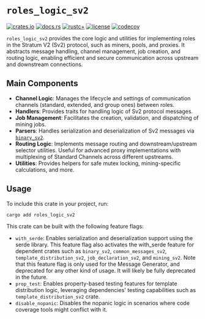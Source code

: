 # `roles_logic_sv2`

[![crates.io](https://img.shields.io/crates/v/roles_logic_sv2.svg)](https://crates.io/crates/roles_logic_sv2)
[![docs.rs](https://docs.rs/roles_logic_sv2/badge.svg)](https://docs.rs/roles_logic_sv2)
[![rustc+](https://img.shields.io/badge/rustc-1.75.0%2B-lightgrey.svg)](https://blog.rust-lang.org/2023/12/28/Rust-1.75.0.html)
[![license](https://img.shields.io/badge/license-MIT%2FApache--2.0-blue.svg)](https://github.com/stratum-mining/stratum/blob/main/LICENSE.md)
[![codecov](https://codecov.io/gh/stratum-mining/stratum/branch/main/graph/badge.svg?flag=roles_logic_sv2-coverage)](https://codecov.io/gh/stratum-mining/stratum)

`roles_logic_sv2` provides the core logic and utilities for implementing roles in the Stratum V2 (Sv2) protocol, such as miners, pools, and proxies. It abstracts message handling, channel management, job creation, and routing logic, enabling efficient and secure communication across upstream and downstream connections.

## Main Components

- **Channel Logic**: Manages the lifecycle and settings of communication channels (standard, extended, and group ones) between roles.
- **Handlers**: Provides traits for handling logic of Sv2 protocol messages.
- **Job Management**: Facilitates the creation, validation, and dispatching of mining jobs.
- **Parsers**: Handles serialization and deserialization of Sv2 messages via [`binary_sv2`](https://docs.rs/binary_sv2/latest/binary_sv2/index.html).
- **Routing Logic**: Implements message routing and downstream/upstream selector utilities. Useful for advanced proxy implementations with multiplexing of Standard Channels across different upstreams.
- **Utilities**: Provides helpers for safe mutex locking, mining-specific calculations, and more.

## Usage

To include this crate in your project, run:

```bash
cargo add roles_logic_sv2
```

This crate can be built with the following feature flags:

- `with_serde`: Enables serialization and deserialization support using the serde library. This feature flag also activates the with_serde feature for dependent crates such as `binary_sv2`, `common_messages_sv2`, `template_distribution_sv2`, `job_declaration_sv2`, and `mining_sv2`.
  Note that this feature flag is only used for the Message Generator, and deprecated
  for any other kind of usage. It will likely be fully deprecated in the future.
- `prop_test`: Enables property-based testing features for template distribution logic, leveraging dependencies' testing capabilities such as `template_distribution_sv2` crate.
- `disable_nopanic`: Disables the nopanic logic in scenarios where code coverage tools might conflict with it.